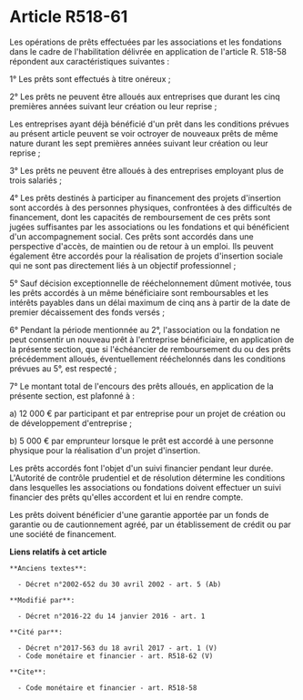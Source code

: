 # Article R518-61

Les opérations de prêts effectuées par les associations et les fondations dans le cadre de l'habilitation délivrée en
application de l'article R. 518-58 répondent aux caractéristiques suivantes : 

1° Les prêts sont effectués à titre onéreux ; 

2° Les prêts ne peuvent être alloués aux entreprises que durant les cinq premières années suivant leur création ou leur
reprise ; 

Les entreprises ayant déjà bénéficié d'un prêt dans les conditions prévues au présent article peuvent se voir octroyer de
nouveaux prêts de même nature durant les sept premières années suivant leur création ou leur reprise ; 

3° Les prêts ne peuvent être alloués à des entreprises employant plus de trois salariés ; 

4° Les prêts destinés à participer au financement des projets d'insertion sont accordés à des personnes physiques,
confrontées à des difficultés de financement, dont les capacités de remboursement de ces prêts sont jugées suffisantes par
les associations ou les fondations et qui bénéficient d'un accompagnement social. Ces prêts sont accordés dans une
perspective d'accès, de maintien ou de retour à un emploi. Ils peuvent également être accordés pour la réalisation de projets
d'insertion sociale qui ne sont pas directement liés à un objectif professionnel ; 

5° Sauf décision exceptionnelle de rééchelonnement dûment motivée, tous les prêts accordés à un même bénéficiaire sont
remboursables et les intérêts payables dans un délai maximum de cinq ans à partir de la date de premier décaissement des
fonds versés ; 

6° Pendant la période mentionnée au 2°, l'association ou la fondation ne peut consentir un nouveau prêt à l'entreprise
bénéficiaire, en application de la présente section, que si l'échéancier de remboursement du ou des prêts précédemment
alloués, éventuellement rééchelonnés dans les conditions prévues au 5°, est respecté ; 

7° Le montant total de l'encours des prêts alloués, en application de la présente section, est plafonné à : 

a) 12 000 € par participant et par entreprise pour un projet de création ou de développement d'entreprise ; 

b) 5 000 € par emprunteur lorsque le prêt est accordé à une personne physique pour la réalisation d'un projet d'insertion. 

Les prêts accordés font l'objet d'un suivi financier pendant leur durée. L'Autorité de contrôle prudentiel et de résolution
détermine les conditions dans lesquelles les associations ou fondations doivent effectuer un suivi financier des prêts
qu'elles accordent et lui en rendre compte. 

Les prêts doivent bénéficier d'une garantie apportée par un fonds de garantie ou de cautionnement agréé, par un établissement
de crédit ou par une société de financement.

**Liens relatifs à cet article**

	**Anciens textes**:

	  - Décret n°2002-652 du 30 avril 2002 - art. 5 (Ab)

	**Modifié par**:

	  - Décret n°2016-22 du 14 janvier 2016 - art. 1

	**Cité par**:

	  - Décret n°2017-563 du 18 avril 2017 - art. 1 (V)
	  - Code monétaire et financier - art. R518-62 (V)

	**Cite**:

	  - Code monétaire et financier - art. R518-58
